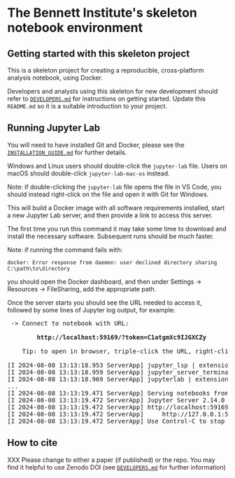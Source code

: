# The Bennett Institute's skeleton notebook environment


## Getting started with this skeleton project

This is a skeleton project for creating a reproducible, cross-platform
analysis notebook, using Docker.

Developers and analysts using this skeleton for new development should
refer to [`DEVELOPERS.md`](DEVELOPERS.md) for instructions on getting
started.  Update this `README.md` so it is a suitable introduction to
your project.


## Running Jupyter Lab

You will need to have installed Git and Docker, please see the
[`INSTALLATION_GUIDE.md`](INSTALLATION_GUIDE.md) for further details.

Windows and Linux users should double-click the `jupyter-lab` file.
Users on macOS should double-click `jupyter-lab-mac-os` instead.

Note: if double-clicking the `jupyter-lab` file opens the file in VS Code, you
should instead right-click on the file and open it with Git for Windows.

This will build a Docker image with all software requirements installed,
start a new Jupyter Lab server, and then provide a link to access this
server.

The first time you run this command it may take some time to download
and install the necessary software. Subsequent runs should be much
faster.

Note: if running the command fails with:

```
docker: Error response from daemon: user declined directory sharing C:\path\to\directory
```

you should open the Docker dashboard, and then under Settings -> Resources ->
FileSharing, add the appropriate path.

Once the server starts you should see the URL needed to access it,
followed by some lines of Jupyter log output, for example:
<pre>
 -> Connect to notebook with URL:

        <strong>http://localhost:59169/?token=C1atgmXc9IJGXCZy</strong>

    Tip: to open in browser, triple-click the URL, right-click, choose "Open"

[I 2024-08-08 13:13:18.953 ServerApp] jupyter_lsp | extension was successfully linked.
[I 2024-08-08 13:13:18.959 ServerApp] jupyter_server_terminals | extension was successfully linked.
[I 2024-08-08 13:13:18.969 ServerApp] jupyterlab | extension was successfully linked.
...
[I 2024-08-08 13:13:19.471 ServerApp] Serving notebooks from local directory: /workspace
[I 2024-08-08 13:13:19.472 ServerApp] Jupyter Server 2.14.0 is running at:
[I 2024-08-08 13:13:19.472 ServerApp] http://localhost:59169/?token=C1atgmXc9IJGXCZy
[I 2024-08-08 13:13:19.472 ServerApp]     http://127.0.0.1:59169/lab?token=...
[I 2024-08-08 13:13:19.472 ServerApp] Use Control-C to stop this server and shut down all kernels.
</pre>


## How to cite

XXX Please change to either a paper (if published) or the repo. You may find it helpful to use Zenodo DOI (see [`DEVELOPERS.md`](DEVELOPERS.md#how-to-invite-people-to-cite) for further information)


